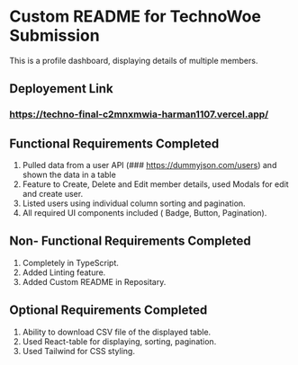 # Custom README for TechnoWoe Submission

This is a profile dashboard, displaying details of multiple members.

## Deployement Link

### https://techno-final-c2mnxmwia-harman1107.vercel.app/

## Functional Requirements Completed
1. Pulled data from a user API (### https://dummyjson.com/users) and shown the data in a table
2. Feature to Create, Delete and Edit member details, used Modals for edit and create user.
3. Listed users using individual column sorting and pagination.
4. All required UI components included ( Badge, Button, Pagination).

## Non- Functional Requirements Completed
1. Completely in TypeScript.
2. Added Linting feature.
3. Added Custom README in Repositary.

## Optional Requirements Completed
1. Ability to download CSV file of the displayed table.
2. Used React-table for displaying, sorting, pagination.
3. Used Tailwind for CSS styling.

